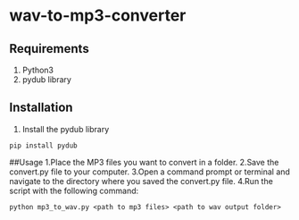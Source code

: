 # wav-to-mp3-converter

## Requirements
1. Python3
2. pydub library

## Installation
1. Install the pydub library
``` 
pip install pydub
```

##Usage
1.Place the MP3 files you want to convert in a folder.
2.Save the convert.py file to your computer.
3.Open a command prompt or terminal and navigate to the directory where you saved the convert.py file.
4.Run the script with the following command:
``` 
python mp3_to_wav.py <path to mp3 files> <path to wav output folder>
``` 

